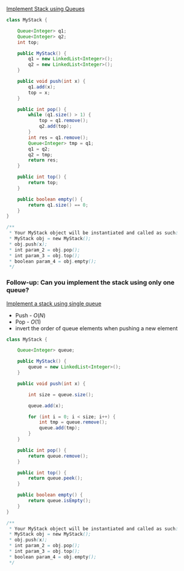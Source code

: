 [Implement Stack using Queues](https://leetcode.com/problems/implement-stack-using-queues/)

```java
class MyStack {

    Queue<Integer> q1;
    Queue<Integer> q2;
    int top;

    public MyStack() {
        q1 = new LinkedList<Integer>();
        q2 = new LinkedList<Integer>();
    }

    public void push(int x) {
        q1.add(x);
        top = x;
    }

    public int pop() {
        while (q1.size() > 1) {
            top = q1.remove();
            q2.add(top);
        }
        int res = q1.remove();
        Queue<Integer> tmp = q1;
        q1 = q2;
        q2 = tmp;
        return res;
    }

    public int top() {
        return top;
    }

    public boolean empty() {
        return q1.size() == 0;
    }
}

/**
 * Your MyStack object will be instantiated and called as such:
 * MyStack obj = new MyStack();
 * obj.push(x);
 * int param_2 = obj.pop();
 * int param_3 = obj.top();
 * boolean param_4 = obj.empty();
 */
 ```

 ### Follow-up: Can you implement the stack using only one queue?

[Implement a stack using single queue](https://www.geeksforgeeks.org/implement-a-stack-using-single-queue/)

* Push - $O(N)$
* Pop - $O(1)$
* invert the order of queue elements when pushing a new element

```java
class MyStack {

    Queue<Integer> queue;

    public MyStack() {
        queue = new LinkedList<Integer>();
    }

    public void push(int x) {

        int size = queue.size();

        queue.add(x);

        for (int i = 0; i < size; i++) {
            int tmp = queue.remove();
            queue.add(tmp);
        }
    }

    public int pop() {
        return queue.remove();
    }

    public int top() {
        return queue.peek();
    }

    public boolean empty() {
        return queue.isEmpty();
    }
}

/**
 * Your MyStack object will be instantiated and called as such:
 * MyStack obj = new MyStack();
 * obj.push(x);
 * int param_2 = obj.pop();
 * int param_3 = obj.top();
 * boolean param_4 = obj.empty();
 */
```